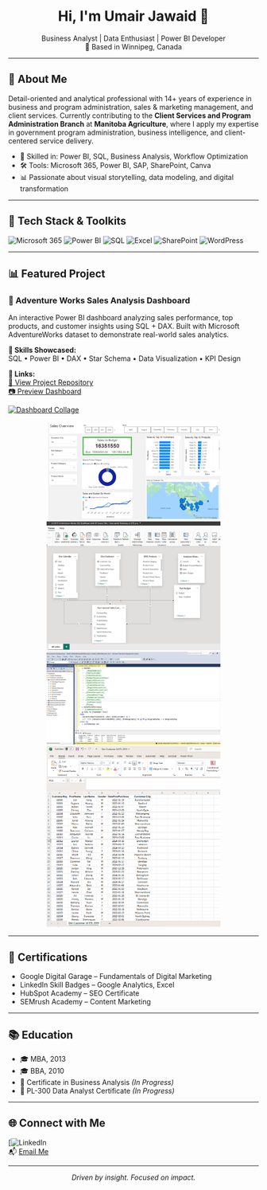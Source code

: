 <h1 align="center">Hi, I'm Umair Jawaid 👋</h1>

<p align="center">
  Business Analyst | Data Enthusiast | Power BI Developer  
  <br>
  📍 Based in Winnipeg, Canada
</p>

---

## 💼 About Me

Detail-oriented and analytical professional with 14+ years of experience in business and program administration, sales & marketing management, and client services. Currently contributing to the **Client Services and Program Administration Branch** at **Manitoba Agriculture**, where I apply my expertise in government program administration, business intelligence, and client-centered service delivery.



- 🧠 Skilled in: Power BI, SQL, Business Analysis, Workflow Optimization  
- 🛠️ Tools: Microsoft 365, Power BI, SAP, SharePoint, Canva  
- 📊 Passionate about visual storytelling, data modeling, and digital transformation

---

## 🧰 Tech Stack & Toolkits

![Microsoft 365](https://img.shields.io/badge/-Microsoft_365-D83B01?style=flat&logo=microsoft&logoColor=white)
![Power BI](https://img.shields.io/badge/-Power_BI-F2C811?style=flat&logo=power-bi&logoColor=black)
![SQL](https://img.shields.io/badge/-SQL-4479A1?style=flat&logo=postgresql&logoColor=white)
![Excel](https://img.shields.io/badge/-Excel-217346?style=flat&logo=microsoft-excel&logoColor=white)
![SharePoint](https://img.shields.io/badge/-SharePoint-0078D4?style=flat&logo=microsoft-sharepoint&logoColor=white)
![WordPress](https://img.shields.io/badge/-WordPress-21759B?style=flat&logo=wordpress&logoColor=white)

---

## 📊 Featured Project

### 🎯 Adventure Works Sales Analysis Dashboard

An interactive Power BI dashboard analyzing sales performance, top products, and customer insights using SQL + DAX. Built with Microsoft AdventureWorks dataset to demonstrate real-world sales analytics.

**🧩 Skills Showcased:**  
SQL • Power BI • DAX • Star Schema • Data Visualization • KPI Design

**🔗 Links:**  
[📂 View Project Repository](https://github.com/yourusername/adventureworks-sales-dashboard)  
[📷 Preview Dashboard](https://your-dashboard-preview-link.com)

[![Dashboard Collage](adventureworks-collage.png)](https://github.com/yourusername/adventureworks-sales-dashboard)

<p align="center">
  <img src="U Jawaid Dashboard Screen 1.png" width="350" alt="Sales Dashboard Main Screen">
  <img src="U Jawaid Dashboard Screen 4 Data Modeling.png" width="350" alt="Data Modeling in Power Bi">
  <img src="U Jawaid Dashboard Screen 5 SQL.png" width="350" alt="Data Extraction using SQL">
<img src="U Jawaid Dashboard Screen 6 Cleaned Data.png" width="350" alt="Cleaned Data Exported to Excel">
</p>


---

## 📜 Certifications

- Google Digital Garage – Fundamentals of Digital Marketing  
- LinkedIn Skill Badges – Google Analytics, Excel  
- HubSpot Academy – SEO Certificate  
- SEMrush Academy – Content Marketing  

---

## 📚 Education

- 🎓 MBA, 2013  
- 🎓 BBA, 2010  
- 📘 Certificate in Business Analysis *(In Progress)*  
- 📘 PL-300 Data Analyst Certificate *(In Progress)*

---

## 🌐 Connect with Me

[![LinkedIn](https://www.linkedin.com/in/umairjaw)  
📬 [Email Me](umairbaqar@yahoo.com)

---

<p align="center">
  <i>Driven by insight. Focused on impact.</i>
</p>
